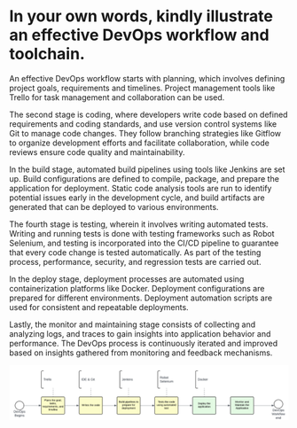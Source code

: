 # In your own words, kindly illustrate an effective DevOps workflow and toolchain.

An effective DevOps workflow starts with planning, which involves defining project goals, requirements and timelines. Project management tools like Trello for task management and collaboration can be used. 

The second stage is coding, where developers write code based on defined requirements and coding standards, and use version control systems like Git to manage code changes. They follow branching strategies like Gitflow to organize development efforts and facilitate collaboration, while code reviews ensure code quality and maintainability.

In the build stage, automated build pipelines using tools like Jenkins are set up. Build configurations are defined to compile, package, and prepare the application for deployment. Static code analysis tools are run to identify potential issues early in the development cycle, and build artifacts are generated that can be deployed to various environments.

The fourth stage is testing, wherein it involves writing automated tests. Writing and running tests is done with testing frameworks such as Robot Selenium, and testing is incorporated into the CI/CD pipeline to guarantee that every code change is tested automatically. As part of the testing process, performance, security, and regression tests are carried out.

In the deploy stage, deployment processes are automated using containerization platforms like Docker. Deployment configurations are prepared for different environments. Deployment automation scripts are used for consistent and repeatable deployments.

Lastly, the monitor and maintaining stage consists of collecting and analyzing logs, and traces to gain insights into application behavior and performance. The DevOps process is continuously iterated and improved based on insights gathered from monitoring and feedback mechanisms.

![DevOps workflow diagram](/shi_k_midterms/DevOps%20workflow%20diagram.png)